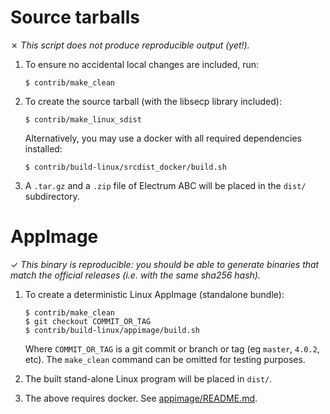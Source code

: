 Source tarballs
===============

✗ _This script does not produce reproducible output (yet!)._

1. To ensure no accidental local changes are included, run:

    ```
    $ contrib/make_clean
    ```

2. To create the source tarball (with the libsecp library included):

    ```
    $ contrib/make_linux_sdist
    ```

    Alternatively, you may use a docker with all required dependencies installed:

    ```
    $ contrib/build-linux/srcdist_docker/build.sh
    ```

3. A `.tar.gz` and a `.zip` file of Electrum ABC will be placed in the `dist/` subdirectory.


AppImage
===============

✓ _This binary is reproducible: you should be able to generate
   binaries that match the official releases (i.e. with the same sha256 hash)._

1. To create a deterministic Linux AppImage (standalone bundle):

    ```
    $ contrib/make_clean
    $ git checkout COMMIT_OR_TAG
    $ contrib/build-linux/appimage/build.sh
    ```

    Where `COMMIT_OR_TAG` is a git commit or branch or tag (eg `master`, `4.0.2`, etc).
    The `make_clean` command can be omitted for testing purposes.

3. The built stand-alone Linux program will be placed in `dist/`.

4. The above requires docker.  See [appimage/README.md](appimage/README.md).
